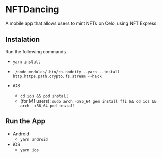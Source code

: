# NFTDancing

A mobile app that allows users to mint NFTs on Celo, using NFT Express

## Instalation

Run the following commands

 - `yarn install`

 - `./node_modules/.bin/rn-nodeify --yarn --install http,https,path,crypto,fs,stream --hack`

 - iOS
	- `cd ios && pod install`
	- (for M1 users): `sudo arch -x86_64 gem install ffi && cd ios && arch -x86_64 pod install`

## Run the App

 - Android
	- `yarn android`
 - iOS
	- `yarn ios`
